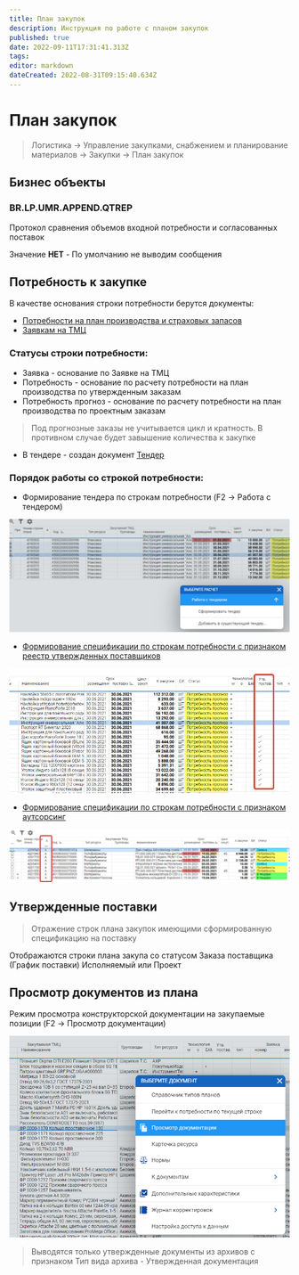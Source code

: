 ```yaml
---
title: План закупок
description: Инструкция по работе с планом закупок
published: true
date: 2022-09-11T17:31:41.313Z
tags: 
editor: markdown
dateCreated: 2022-08-31T09:15:40.634Z
---
```


# План закупок


>Логистика → Управление закупками, снабжением и планирование материалов → Закупки → План закупок


## **Бизнес объекты**

### BR.LP.UMR.APPEND.QTREP

Протокол сравнения объемов входной потребности и согласованных поставок

Значение **НЕТ** - По умолчанию не выводим сообщения

## **Потребность к закупке**

В качестве основания строки потребности берутся документы:

* [Потребности на план производства и страховых запасов](raschet-deficita.md)
* [Заявкам на ТМЦ](../zayavka-na-zakupku/)

### Статусы строки потребности:

* Заявка - основание по Заявке на ТМЦ
* Потребность - основание по расчету потребности на план производства по утвержденным заказам
* Потребность прогноз - основание по расчету потребности на план производства по проектным заказам


>Под прогнозные заказы не учитывается цикл и кратность. В противном случае будет завышение количества к закупке


* В тендере - создан документ [Тендер](../sozdanie-tendernoi-dokumentacii/)

### Порядок работы со строкой потребности:

* Формирование тендера по строкам потребности (F2 -> Работа с тендером)

![](<../../assets/image (655).png>)

* [Формирование спецификации по строкам потребности с признаком реестр утвержденных поставщиков](../reestr-utverzhdennykh-postavshikov/)

![](<../../assets/image (979).png>)

* [Формирование спецификации по строкам потребности с признаком аутсорсинг](broken-reference)

![](<../../assets/image (349).png>)

## Утвержденные поставки


>Отражение строк плана закупок имеющими сформированную спецификацию на поставку


Отображаются строки плана закупа со статусом Заказа поставщика (График поставки) Исполняемый или Проект

## Просмотр документов из плана

Режим просмотра конструкторской документации на закупаемые позиции (F2 -> Просмотр документации)

![](<../../assets/image (3).png>)


>Выводятся только утвержденные документы из архивов с признаком Тип вида архива - Утвержденная документация&#x20;

